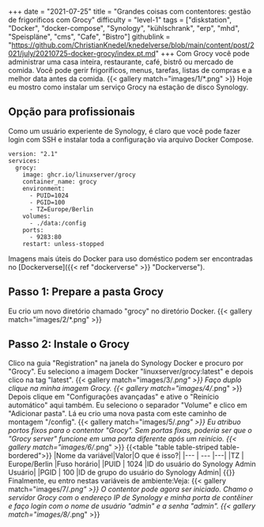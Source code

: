 +++
date = "2021-07-25"
title = "Grandes coisas com contentores: gestão de frigoríficos com Grocy"
difficulty = "level-1"
tags = ["diskstation", "Docker", "docker-compose", "Synology", "kühlschrank", "erp", "mhd", "Speispläne", "cms", "Cafe", "Bistro"]
githublink = "https://github.com/ChristianKnedel/knedelverse/blob/main/content/post/2021/july/20210725-docker-grocy/index.pt.md"
+++
Com Grocy você pode administrar uma casa inteira, restaurante, café, bistrô ou mercado de comida. Você pode gerir frigoríficos, menus, tarefas, listas de compras e a melhor data antes da comida.
{{< gallery match="images/1/*.png" >}}
Hoje eu mostro como instalar um serviço Grocy na estação de disco Synology.
## Opção para profissionais
Como um usuário experiente de Synology, é claro que você pode fazer login com SSH e instalar toda a configuração via arquivo Docker Compose.
```
version: "2.1"
services:
  grocy:
    image: ghcr.io/linuxserver/grocy
    container_name: grocy
    environment:
      - PUID=1024
      - PGID=100
      - TZ=Europe/Berlin
    volumes:
      - ./data:/config
    ports:
      - 9283:80
    restart: unless-stopped

```
Imagens mais úteis do Docker para uso doméstico podem ser encontradas no [Dockerverse]({{< ref "dockerverse" >}} "Dockerverse").
## Passo 1: Prepare a pasta Grocy
Eu crio um novo diretório chamado "grocy" no diretório Docker.
{{< gallery match="images/2/*.png" >}}

## Passo 2: Instale o Grocy
Clico na guia "Registration" na janela do Synology Docker e procuro por "Grocy". Eu seleciono a imagem Docker "linuxserver/grocy:latest" e depois clico na tag "latest".
{{< gallery match="images/3/*.png" >}}
Faço duplo clique na minha imagem Grocy.
{{< gallery match="images/4/*.png" >}}
Depois clique em "Configurações avançadas" e ative o "Reinício automático" aqui também. Eu seleciono o separador "Volume" e clico em "Adicionar pasta". Lá eu crio uma nova pasta com este caminho de montagem "/config".
{{< gallery match="images/5/*.png" >}}
Eu atribuo portos fixos para o contentor "Grocy". Sem portas fixas, poderia ser que o "Grocy server" funcione em uma porta diferente após um reinício.
{{< gallery match="images/6/*.png" >}}
{{<table "table table-striped table-bordered">}}
|Nome da variável|Valor|O que é isso?|
|--- | --- |---|
|TZ | Europe/Berlin |Fuso horário|
|PUID | 1024 |ID do usuário do Synology Admin Usuário|
|PGID |	100 |ID de grupo do usuário do Synology Admin|
{{</table>}}
Finalmente, eu entro nestas variáveis de ambiente:Veja:
{{< gallery match="images/7/*.png" >}}
O contentor pode agora ser iniciado. Chamo o servidor Grocy com o endereço IP de Synology e minha porta de contêiner e faço login com o nome de usuário "admin" e a senha "admin".
{{< gallery match="images/8/*.png" >}}
